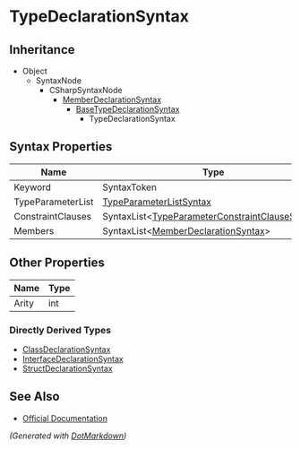 # TypeDeclarationSyntax

## Inheritance

* Object
  * SyntaxNode
    * CSharpSyntaxNode
      * [MemberDeclarationSyntax](MemberDeclarationSyntax.md)
        * [BaseTypeDeclarationSyntax](BaseTypeDeclarationSyntax.md)
          * TypeDeclarationSyntax

## Syntax Properties

| Name              | Type                                                                                       |
| ----------------- | ------------------------------------------------------------------------------------------ |
| Keyword           | SyntaxToken                                                                                |
| TypeParameterList | [TypeParameterListSyntax](TypeParameterListSyntax.md)                                      |
| ConstraintClauses | SyntaxList\<[TypeParameterConstraintClauseSyntax](TypeParameterConstraintClauseSyntax.md)> |
| Members           | SyntaxList\<[MemberDeclarationSyntax](MemberDeclarationSyntax.md)>                         |

## Other Properties

| Name  | Type |
| ----- | ---- |
| Arity | int  |

### Directly Derived Types

* [ClassDeclarationSyntax](ClassDeclarationSyntax.md)
* [InterfaceDeclarationSyntax](InterfaceDeclarationSyntax.md)
* [StructDeclarationSyntax](StructDeclarationSyntax.md)

## See Also

* [Official Documentation](https://docs.microsoft.com/en-us/dotnet/api/microsoft.codeanalysis.csharp.syntax.typedeclarationsyntax)


*\(Generated with [DotMarkdown](http://github.com/JosefPihrt/DotMarkdown)\)*